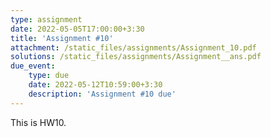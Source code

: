 ```yaml
---
type: assignment
date: 2022-05-05T17:00:00+3:30
title: 'Assignment #10'
attachment: /static_files/assignments/Assignment_10.pdf
solutions: /static_files/assignments/Assignment__ans.pdf
due_event: 
    type: due
    date: 2022-05-12T10:59:00+3:30
    description: 'Assignment #10 due'
---
```

This is HW10.
